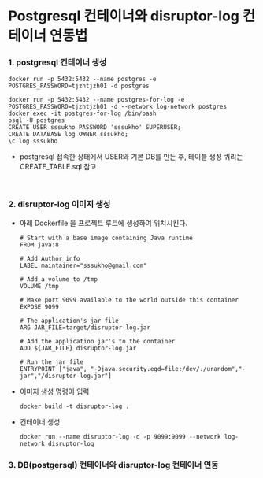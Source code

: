# Postgresql 컨테이너와 disruptor-log 컨테이너 연동법
### 1. postgresql 컨테이너 생성
```shell
docker run -p 5432:5432 --name postgres -e POSTGRES_PASSWORD=tjzhtjzh01 -d postgres

docker run -p 5432:5432 --name postgres-for-log -e POSTGRES_PASSWORD=tjzhtjzh01 -d --network log-network postgres
docker exec -it postgres-for-log /bin/bash
psql -U postgres
CREATE USER sssukho PASSWORD 'sssukho' SUPERUSER;
CREATE DATABASE log OWNER sssukho;
\c log sssukho
```

- postgresql 접속한 상태에서 USER와 기본 DB를 만든 후, 테이블 생성 쿼리는 CREATE_TABLE.sql 참고
<br>
  
### 2. disruptor-log 이미지 생성
- 아래 Dockerfile 을 프로젝트 루트에 생성하여 위치시킨다.
  ```
  # Start with a base image containing Java runtime
  FROM java:8
  
  # Add Author info
  LABEL maintainer="sssukho@gmail.com"
  
  # Add a volume to /tmp
  VOLUME /tmp
  
  # Make port 9099 available to the world outside this container
  EXPOSE 9099
  
  # The application's jar file
  ARG JAR_FILE=target/disruptor-log.jar
  
  # Add the application jar's to the container
  ADD ${JAR_FILE} disruptor-log.jar
  
  # Run the jar file
  ENTRYPOINT ["java", "-Djava.security.egd=file:/dev/./urandom","-jar","/disruptor-log.jar"]
  ``` 
- 이미지 생성 명령어 입력
  ```shell
  docker build -t disruptor-log .
  ```
- 컨테이너 생성
  ```shell
  docker run --name disruptor-log -d -p 9099:9099 --network log-network disruptor-log
  ```

### 3. DB(postgersql) 컨테이너와 disruptor-log 컨테이너 연동
